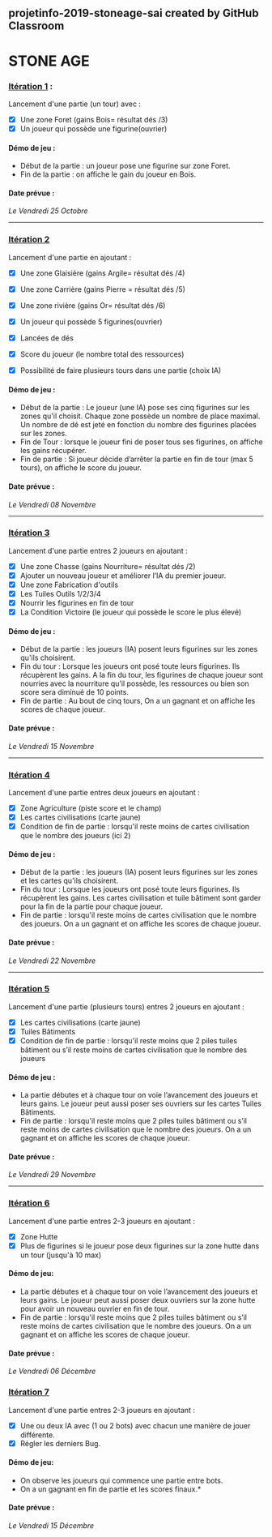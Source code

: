  projetinfo-2019-stoneage-sai created by GitHub Classroom
-----------------------------------------------
# STONE AGE

### [Itération 1](https://github.com/L3-Info-Miage-Universite-Cote-D-Azur/projetinfo-2019-stoneage-sai/milestone/1) : 
Lancement d'une partie (un tour) avec :
- [X] Une zone Foret (gains Bois= résultat dés /3)
- [X] Un joueur qui possède une figurine(ouvrier)
#### Démo de jeu :
* Début de la partie : un joueur pose une figurine sur zone Foret.
* Fin de la partie : on affiche le gain du joueur en Bois.
#### Date prévue : 
*Le Vendredi 25 Octobre*

-----------------------------------------------

### [Itération 2](https://github.com/L3-Info-Miage-Universite-Cote-D-Azur/projetinfo-2019-stoneage-sai/milestone/2)
Lancement d'une partie en ajoutant :
- [X] Une zone Glaisière (gains Argile= résultat dés /4)
- [X] Une zone Carrière (gains Pierre = résultat dés /5)
- [X] Une zone rivière (gains Or= résultat dés /6)
- [X] Un joueur qui possède 5 figurines(ouvrier)
- [X] Lancées de dés
- [X] Score du joueur (le nombre total des ressources)
- [X] Possibilité de faire plusieurs tours dans une partie (choix IA)


#### Démo de jeu :
* Début de la partie : Le joueur (une IA) pose ses cinq figurines sur les zones qu'il choisit.
Chaque zone possède un nombre de place maximal. 
Un nombre de dé est jeté en fonction du nombre des figurines placées sur les zones. 
* Fin de Tour : lorsque le joueur fini de poser tous ses figurines, on affiche les gains récupérer. 
* Fin de partie : Si joueur décide d’arrêter la partie en fin de tour (max 5 tours), on affiche le score du joueur. 
#### Date prévue : 
*Le Vendredi 08 Novembre*

-----------------------------------------------

### [Itération 3](https://github.com/L3-Info-Miage-Universite-Cote-D-Azur/projetinfo-2019-stoneage-sai/milestone/3)
Lancement d'une partie entres 2 joueurs en ajoutant :
- [X] Une zone Chasse (gains Nourriture= résultat dés /2)
- [X] Ajouter un nouveau joueur et améliorer l’IA du premier joueur. 
- [X] Une zone Fabrication d'outils
- [X] Les Tuiles Outils 1/2/3/4
- [X] Nourrir les figurines en fin de tour
- [X] La Condition Victoire (le joueur qui possède le score le plus élevé)
#### Démo de jeu :
* Début de la partie : les joueurs (IA) posent leurs figurines sur les zones qu'ils choisirent.
* Fin du tour : Lorsque les joueurs ont posé toute leurs figurines. Ils récupèrent les gains. 
A la fin du tour, les figurines de chaque joueur sont nourries avec la nourriture qu’il possède, les ressources ou bien son score sera diminué de 10 points. 
* Fin de partie : Au bout de cinq tours, On a un gagnant et on affiche les scores de chaque joueur.
#### Date prévue : 
*Le Vendredi 15 Novembre*

-----------------------------------------------
### [Itération 4](https://github.com/L3-Info-Miage-Universite-Cote-D-Azur/projetinfo-2019-stoneage-sai/milestone/4)
Lancement d'une partie entres deux joueurs en ajoutant :
- [X] Zone Agriculture (piste score et le champ)
- [X] Les cartes civilisations (carte jaune)
- [X] Condition de fin de partie : lorsqu'il reste moins de cartes civilisation que le nombre des joueurs (ici 2)

#### Démo de jeu :
* Début de la partie : les joueurs (IA) posent leurs figurines sur les zones et les cartes qu'ils choisirent.
* Fin du tour : Lorsque les joueurs ont posé toute leurs figurines. Ils récupèrent les gains. 
Les cartes civilisation et tuile bâtiment sont garder pour la fin de la partie pour chaque joueur.
* Fin de partie : lorsqu'il reste moins de cartes civilisation que le nombre des joueurs. On a un gagnant et on affiche les scores de chaque joueur.
#### Date prévue : 
*Le Vendredi 22 Novembre*

-----------------------------------------------

### [Itération 5](https://github.com/L3-Info-Miage-Universite-Cote-D-Azur/projetinfo-2019-stoneage-sai/milestone/5)
Lancement d'une partie (plusieurs tours) entres 2 joueurs en ajoutant :
- [X] Les cartes civilisations (carte jaune)
- [X] Tuiles Bâtiments 
- [X] Condition de fin de partie : lorsqu'il reste moins que 2 piles tuiles bâtiment ou s’il reste moins de cartes civilisation que le nombre des joueurs
#### Démo de jeu :
* La partie débutes et à chaque tour on voie l’avancement des joueurs et leurs gains. Le joueur peut aussi poser ses ouvriers sur les cartes Tuiles Bâtiments.
* Fin de partie : lorsqu'il reste moins que 2 piles tuiles bâtiment ou s’il reste moins de cartes civilisation que le nombre des joueurs.
On a un gagnant et on affiche les scores de chaque joueur.
#### Date prévue : 
*Le Vendredi 29 Novembre*

----------------------------------------------- 
### [Itération 6](https://github.com/L3-Info-Miage-Universite-Cote-D-Azur/projetinfo-2019-stoneage-sai/milestone/6)
Lancement d'une partie entres 2-3 joueurs en ajoutant :
- [X] Zone Hutte
- [X] Plus de figurines si le joueur pose deux figurines sur la zone hutte dans un tour (jusqu'à 10 max)

#### Démo de jeu:
* La partie débutes et à chaque tour on voie l’avancement des joueurs et leurs gains. Le joueur peut aussi poser deux ouvriers sur la zone hutte pour avoir un nouveau ouvrier en fin de tour.
* Fin de partie : lorsqu'il reste moins que 2 piles tuiles bâtiment ou s’il reste moins de cartes civilisation que le nombre des joueurs.
On a un gagnant et on affiche les scores de chaque joueur.
#### Date prévue : 
*Le Vendredi 06 Décembre*


### [Itération 7](https://github.com/L3-Info-Miage-Universite-Cote-D-Azur/projetinfo-2019-stoneage-sai/milestone/7)
Lancement d'une partie entres 2-3 joueurs en ajoutant :
- [X] Une ou deux IA avec (1 ou 2 bots) avec chacun une manière de jouer différente.
- [X] Régler les derniers Bug. 

#### Démo de jeu:
* On observe les joueurs qui commence une partie entre bots. 
 * On a un gagnant en fin de partie et les scores finaux.*
#### Date prévue : 
*Le Vendredi 15 Décembre*



